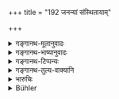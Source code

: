 +++
title = "192 जनन्यां संस्थितायाम्"

+++

<details><summary>गङ्गानथ-मूलानुवादः</summary>

When the mother has died, all the uterine brothers and uterine sisters shall divide the mother’s property equally.—(192)
</details>

<details><summary>गङ्गानथ-भाष्यानुवादः</summary>

**(verses 9.182-201)  
**

(No Bhāṣya available.)
</details>

<details><summary>गङ्गानथ-टिप्पन्यः</summary>

According to Kullūka and Rāghavānanda, this rule applies to *unmarried* daughters only, the married daughters receiving only a fourth of a brother’s share (see 118 above).—Nārāyaṇa holds that ‘*mātrikam riktham*’ refers to property other than the ‘*strīdhana*’, and qualifies the ‘sisters’ as ‘without son’.

This verse is quoted in *Madanapārijāta* (p. 667), which adds the following notes:—The meaning of the verse is that the mother’s estate is to go (1) to her own daughters, (2) on their absence to her daughter’s sons, (3) in the absence of these latter to her *own* sons, not to the sons of her cowives, (4) in the absence of her sons, to the sons of her own son;—the expression ‘*samam sarve sahodarāḥ*’ is meant to preclude the brothers born of different mothers;—the sons of co-wives being entitled to inherit only in default of the woman’s own sons (or grandsons).

It is quoted in *Mitākṣarā* (2.145), as asserting the title of both sons and daughters to the estate of their mother; it explains the construction as—‘*Mātṛkam riktham sarve sahodarāḥ samam bhajeran sanābhayo bhaginyaśca samam bhajeran*’;—it does not mean that the ‘*sons and daughters* together shall divide the property equally’; if this were the meaning then the words used would have been ‘*bhrātṛbhagiyaḥ*’ or ‘*bhrāṭaraḥ*’;—the term *samam* is meant to preclude the special additional share’ (of the eldest brother), and ‘*sahodarāḥ*’ to preclude the brothers born of other mothers:—The *Bālambhaṭṭī* reproduces the remarks noted above from the *Madanapārijāta*, attributing it to the
*Kalpataru*.

It is quoted in *Aparārka* (p. 721), which remarks that the particle ‘*ca*’ (‘*bhaginyaśca*’) denotes *option*, not *combination*; and in the option, the first title is of the *unmarried* daughters;—in
*Vivādaratnākara* (p. 515), which adds the following notes—‘*Samam*’,
without any additional share being allotted to the eldest,—‘*bhaginyaḥ*’, those that are unmarried and those that have had no children,—‘*Sanābhayaḥ*’, uterine;—in *Vyavahāramayūkha* (p. 70), which states the opinion of ‘some’ that the verse lays down the conjoint title of brothers and sisters to such property of their mother as she had received as presents from her husband;—in *Vivādacintāmaṇi* (Calcutta, pp. 125 and 142), which explains ‘*samam*’ as ‘not in unequal shares’,—*Sanābhayaḥ*’ as ‘uterine’, and notes that this refers to
*unmarried* sisters only,—in *Nityācārapaddhati* (p. 296);—in
*Vīramitrodaya* (Vyavahāra 216a), which says that the sense is that all
*uterine brothers and sisters* are entitled to equal shares in the
mother’s property,—and all half brothers and sisters are excluded;—and by Jīmūtavāhana (*Dāyabhāga*, p. 126), which has the same note.
</details>

<details><summary>गङ्गानथ-तुल्य-वाक्यानि</summary>

**(verses 9.192-193)  
**

\[[See 131] and the texts there under. Also 198.\]

*Yājñavalkya* (2.117).—‘Of the mother’s property, what remains after
paying off her debts, shall be taken by the daughters, and in their absence, by their offspring.’

*Kātyāyana* (Aparārka, p. 721).—‘In the absence of daughters, the
mother’s property should go to the sons. What had been given to the woman by her kinsmen shall, in the absence of kinsmen, go to her husband. The *strīdhana* shall be divided among her daughters with their husbands and her kinsmen.’

*Gautama* (Do.).—‘The *strīdhana* of a woman goes to those of her
daughters who are not married or settled in life.’

*Bṛhaspati* (Aparārka, p. 721).—‘The *strīdhana* of a woman goes to her
children; her daughter also has a share in it, if she is unmarried; if she is married, she obtains some honorific trifle.’

*Vaśiṣṭha* (Do.).—‘The girls shall divide the mother’s dowry.’

*Arthaśāstra* (p. 13).—‘The second dowry, the female child will
inherit.’
</details>

<details><summary>भारुचिः</summary>

समवचनान् नास्त्य् अत्र ज्येष्ठांशः । भगिन्यश् च सनाभय ऊढा अनूढाश् च गृह्यन्ते । अनूढा एवेति केचित् । बगिन्यभावे तु ॥ ९.१९२ ॥
</details>

<details><summary>Bühler</summary>

192	But when the mother has died, all the uterine brothers and the uterine sisters shall equally divide the mother's estate.
</details>
